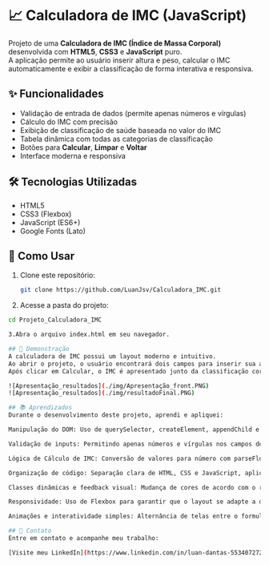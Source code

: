 # 📈 Calculadora de IMC (JavaScript)

Projeto de uma **Calculadora de IMC (Índice de Massa Corporal)** desenvolvida com **HTML5**, **CSS3** e **JavaScript** puro.  
A aplicação permite ao usuário inserir altura e peso, calcular o IMC automaticamente e exibir a classificação de forma interativa e responsiva.

## ✨ Funcionalidades

- Validação de entrada de dados (permite apenas números e vírgulas)
- Cálculo do IMC com precisão
- Exibição de classificação de saúde baseada no valor do IMC
- Tabela dinâmica com todas as categorias de classificação
- Botões para **Calcular**, **Limpar** e **Voltar**
- Interface moderna e responsiva

## 🛠️ Tecnologias Utilizadas

- HTML5
- CSS3 (Flexbox)
- JavaScript (ES6+)
- Google Fonts (Lato)

## 🎯 Como Usar

1. Clone este repositório:
   ```bash
   git clone https://github.com/LuanJsv/Calculadora_IMC.git


2. Acesse a pasta do projeto:
  ```bash
cd Projeto_Calculadora_IMC

3.Abra o arquivo index.html em seu navegador.

## 📸 Demonstração
A calculadora de IMC possui um layout moderno e intuitivo.
Ao abrir o projeto, o usuário encontrará dois campos para inserir sua altura (em metros) e peso (em quilos).
Após clicar em Calcular, o IMC é apresentado junto da classificação correspondente (como Magreza, Normal, Sobrepeso, etc.), além de uma tabela exibindo todas as faixas de classificação.

![Apresentação_resultados](./img/Apresentação_front.PNG)
![Apresentação_resultados](./img/resultadoFinal.PNG)

## 📚 Aprendizados
Durante o desenvolvimento deste projeto, aprendi e apliquei:

Manipulação do DOM: Uso de querySelector, createElement, appendChild e eventos como addEventListener.

Validação de inputs: Permitindo apenas números e vírgulas nos campos de entrada, utilizando expressões regulares.

Lógica de Cálculo de IMC: Conversão de valores para número com parseFloat, operações matemáticas, e organização de funções.

Organização de código: Separação clara de HTML, CSS e JavaScript, aplicando boas práticas de legibilidade e manutenção.

Classes dinâmicas e feedback visual: Mudança de cores de acordo com o resultado (baixo peso, sobrepeso, obesidade, etc.).

Responsividade: Uso de Flexbox para garantir que o layout se adapte a diferentes tamanhos de tela.

Animações e interatividade simples: Alternância de telas entre o formulário e o resultado sem recarregar a página.

## 📢 Contato
Entre em contato e acompanhe meu trabalho:

[Visite meu LinkedIn](https://www.linkedin.com/in/luan-dantas-553407272/)
